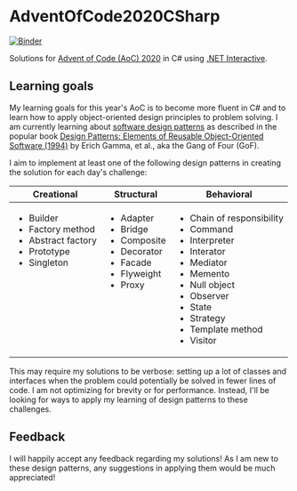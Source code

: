 # AdventOfCode2020CSharp
[![Binder](https://mybinder.org/badge_logo.svg)](https://mybinder.org/v2/gh/oddrationale/AdventOfCode2020CSharp/main?urlpath=lab)

Solutions for [Advent of Code (AoC) 2020](https://adventofcode.com/2020) in C# using [.NET Interactive](https://github.com/dotnet/interactive).

## Learning goals

My learning goals for this year's AoC is to become more fluent in C# and to learn how to apply object-oriented design principles to problem solving. I am currently learning about [software design patterns](https://en.wikipedia.org/wiki/Software_design_pattern) as described in the popular book [Design Patterns: Elements of Reusable Object-Oriented Software (1994)](https://en.wikipedia.org/wiki/Design_Patterns) by Erich Gamma, et al., aka the Gang of Four (GoF).

I aim to implement at least one of the following design patterns in creating the solution for each day's challenge:

<table>
    <thead>
        <tr>
            <th>Creational</th>
            <th>Structural</th>
            <th>Behavioral</th>
        </tr>
    </thead>
    <tbody>
        <tr>
            <td valign="top">
                <ul>
                    <li>Builder</li>
                    <li>Factory method</li>
                    <li>Abstract factory</li>
                    <li>Prototype</li>
                    <li>Singleton</li>
                </ul>
            </td>
            <td valign="top">
                <ul>
                    <li>Adapter</li>
                    <li>Bridge</li>
                    <li>Composite</li>
                    <li>Decorator</li>
                    <li>Facade</li>
                    <li>Flyweight</li>
                    <li>Proxy</li>
                </ul>
            </td>
            <td valign="top">
                <ul>
                    <li>Chain of responsibility</li>
                    <li>Command</li>
                    <li>Interpreter</li>
                    <li>Interator</li>
                    <li>Mediator</li>
                    <li>Memento</li>
                    <li>Null object</li>
                    <li>Observer</li>
                    <li>State</li>
                    <li>Strategy</li>
                    <li>Template method</li>
                    <li>Visitor</li>
                </ul>
            </td>
        </tr>
    </tbody>
</table>

This may require my solutions to be verbose: setting up a lot of classes and interfaces when the problem could potentially be solved in fewer lines of code. I am not optimizing for brevity or for performance. Instead, I'll be looking for ways to apply my learning of design patterns to these challenges.

## Feedback

I will happily accept any feedback regarding my solutions! As I am new to these design patterns, any suggestions in applying them would be much appreciated!
